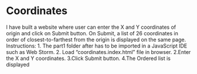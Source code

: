 # Coordinates
I have built a website where user can enter the X and Y coordinates of origin and click on Submit button. On Submit, a list of 26 coordinates in order of closest-to-farthest from the origin is displayed on the same page.   Instructions:  1. The part1 folder after has to be imported in a JavaScript IDE such as Web Storm. 2. Load “coordinates.index.html” file in browser. 2.Enter the X and Y coordinates. 3.Click Submit button. 4.The Ordered list is displayed
